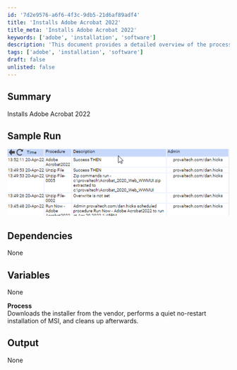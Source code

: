 ```yaml
---
id: '7d2e9576-a6f6-4f3c-9db5-21d6af89adf4'
title: 'Installs Adobe Acrobat 2022'
title_meta: 'Installs Adobe Acrobat 2022'
keywords: ['adobe', 'installation', 'software']
description: 'This document provides a detailed overview of the process to install Adobe Acrobat 2022, including a sample run, dependencies, and the steps involved in the installation process.'
tags: ['adobe', 'installation', 'software']
draft: false
unlisted: false
---
```


## Summary

Installs Adobe Acrobat 2022

## Sample Run

![Sample Run](../../../static/img/Adobe-Acrobat-2022-Install/image_1.png)

## Dependencies

None

## Variables

None  

**Process**  
Downloads the installer from the vendor, performs a quiet no-restart installation of MSI, and cleans up afterwards.

## Output

None
